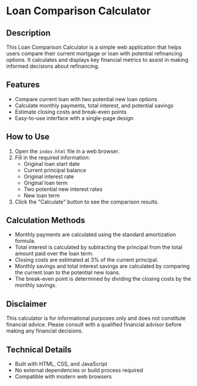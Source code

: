 # Loan Comparison Calculator

## Description

This Loan Comparison Calculator is a simple web application that helps users compare their current mortgage or loan with potential refinancing options. It calculates and displays key financial metrics to assist in making informed decisions about refinancing.

## Features

- Compare current loan with two potential new loan options
- Calculate monthly payments, total interest, and potential savings
- Estimate closing costs and break-even points
- Easy-to-use interface with a single-page design

## How to Use

1. Open the `index.html` file in a web browser.
2. Fill in the required information:
   - Original loan start date
   - Current principal balance
   - Original interest rate
   - Original loan term
   - Two potential new interest rates
   - New loan term
3. Click the "Calculate" button to see the comparison results.

## Calculation Methods

- Monthly payments are calculated using the standard amortization formula.
- Total interest is calculated by subtracting the principal from the total amount paid over the loan term.
- Closing costs are estimated at 3% of the current principal.
- Monthly savings and total interest savings are calculated by comparing the current loan to the potential new loans.
- The break-even point is determined by dividing the closing costs by the monthly savings.

## Disclaimer

This calculator is for informational purposes only and does not constitute financial advice. Please consult with a qualified financial advisor before making any financial decisions.

## Technical Details

- Built with HTML, CSS, and JavaScript
- No external dependencies or build process required
- Compatible with modern web browsers
